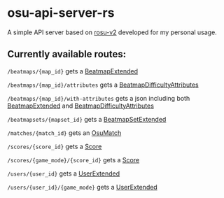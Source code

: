 # osu-api-server-rs

A simple API server based on [rosu-v2](https://github.com/MaxOhn/rosu-v2) developed for my personal usage.

## Currently available routes:

`/beatmaps/{map_id}` gets a [BeatmapExtended](https://osu.ppy.sh/docs/index.html#beatmapextended)

`/beatmaps/{map_id}/attributes` gets a [BeatmapDifficultyAttributes](https://osu.ppy.sh/docs/index.html#beatmapdifficultyattributes)

`/beatmaps/{map_id}/with-attributes` gets a json including both [BeatmapExtended](https://osu.ppy.sh/docs/index.html#beatmapextended) and [BeatmapDifficultyAttributes](https://osu.ppy.sh/docs/index.html#beatmapdifficultyattributes)

`/beatmapsets/{mapset_id}` gets a [BeatmapSetExtended](https://osu.ppy.sh/docs/index.html#beatmapsetextended)

`/matches/{match_id}` gets an [OsuMatch](https://docs.rs/rosu-v2/latest/rosu_v2/model/matches/struct.OsuMatch.html)

`/scores/{score_id}` gets a [Score](https://osu.ppy.sh/docs/index.html#score)

`/scores/{game_mode}/{score_id}` gets a [Score](https://osu.ppy.sh/docs/index.html#score)

`/users/{user_id}` gets a [UserExtended](https://osu.ppy.sh/docs/index.html#userextended)

`/users/{user_id}/{game_mode}` gets a [UserExtended](https://osu.ppy.sh/docs/index.html#userextended)
